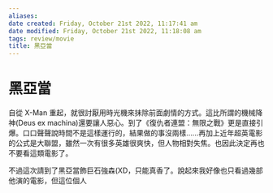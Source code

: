 ```yaml
---
aliases: 
date created: Friday, October 21st 2022, 11:17:41 am
date modified: Friday, October 21st 2022, 11:18:08 am
tags: review/movie
title: 黑亞當
---
```


# 黑亞當

自從 X-Man 重起，就很討厭用時光機來抺除前面劇情的方式。這比所謂的機械降神(Deus ex machina)還要讓人惡心。到了《復仇者連盟：無限之戰》更是直接引爆。口口聲聲說時間不是這樣運行的，結果做的事沒兩樣……再加上近年超英電影的公式是大聯盟，雖然一次有很多英雄很爽快，但人物相對失焦。也因此決定再也不要看這類電影了。

不過這次請到了黑亞當飾巨石強森(XD，只能真香了。說起來我好像也只看過幾部他演的電影，但這位個人